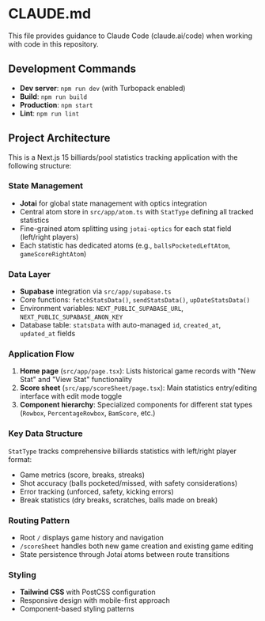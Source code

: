 # CLAUDE.md

This file provides guidance to Claude Code (claude.ai/code) when working with code in this repository.

## Development Commands

- **Dev server**: `npm run dev` (with Turbopack enabled)
- **Build**: `npm run build`
- **Production**: `npm start`
- **Lint**: `npm run lint`

## Project Architecture

This is a Next.js 15 billiards/pool statistics tracking application with the following structure:

### State Management

- **Jotai** for global state management with optics integration
- Central atom store in `src/app/atom.ts` with `StatType` defining all tracked statistics
- Fine-grained atom splitting using `jotai-optics` for each stat field (left/right players)
- Each statistic has dedicated atoms (e.g., `ballsPocketedLeftAtom`, `gameScoreRightAtom`)

### Data Layer

- **Supabase** integration via `src/app/supabase.ts`
- Core functions: `fetchStatsData()`, `sendStatsData()`, `upDateStatsData()`
- Environment variables: `NEXT_PUBLIC_SUPABASE_URL`, `NEXT_PUBLIC_SUPABASE_ANON_KEY`
- Database table: `statsData` with auto-managed `id`, `created_at`, `updated_at` fields

### Application Flow

1. **Home page** (`src/app/page.tsx`): Lists historical game records with "New Stat" and "View Stat" functionality
2. **Score sheet** (`src/app/scoreSheet/page.tsx`): Main statistics entry/editing interface with edit mode toggle
3. **Component hierarchy**: Specialized components for different stat types (`Rowbox`, `PercentageRowbox`, `BamScore`, etc.)

### Key Data Structure

`StatType` tracks comprehensive billiards statistics with left/right player format:

- Game metrics (score, breaks, streaks)
- Shot accuracy (balls pocketed/missed, with safety considerations)
- Error tracking (unforced, safety, kicking errors)
- Break statistics (dry breaks, scratches, balls made on break)

### Routing Pattern

- Root `/` displays game history and navigation
- `/scoreSheet` handles both new game creation and existing game editing
- State persistence through Jotai atoms between route transitions

### Styling

- **Tailwind CSS** with PostCSS configuration
- Responsive design with mobile-first approach
- Component-based styling patterns
